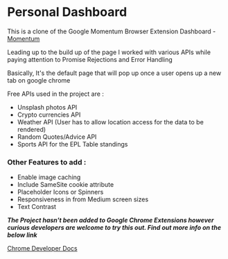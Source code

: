 # Personal Dashboard

This is a clone of the Google Momentum Browser Extension Dashboard  - [Momentum](https://chrome.google.com/webstore/detail/momentum/laookkfknpbbblfpciffpaejjkokdgca?hl=en "Momentum")

Leading up to the build up of the page I worked with various APIs while paying attention to Promise Rejections and Error Handling

Basically, It's the default page that will pop up once a user opens up a new tab on google chrome

Free APIs used in the project are :
 - Unsplash photos API
 - Crypto currencies API
 - Weather API (User has to allow location access for the data to be rendered)
 - Random Quotes/Advice API 
 - Sports API for the EPL Table standings 


### Other Features to add :
 - Enable image caching
 - Include SameSite cookie attribute
 - Placeholder Icons or Spinners
 - Responsiveness in from Medium screen sizes 
 - Text Contrast

***The Project hasn't been added to Google Chrome Extensions however curious developers are welcome to try this out. Find out more info on the below link***

[Chrome Developer Docs](https://developer.chrome.com/docs/extensions/mv3/manifest/)
